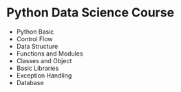 # Python Data Science Course
 
 - Python Basic
 - Control Flow
 - Data Structure
 - Functions and Modules
 - Classes and Object
 - Basic Libraries
 - Exception Handling
 - Database
 
